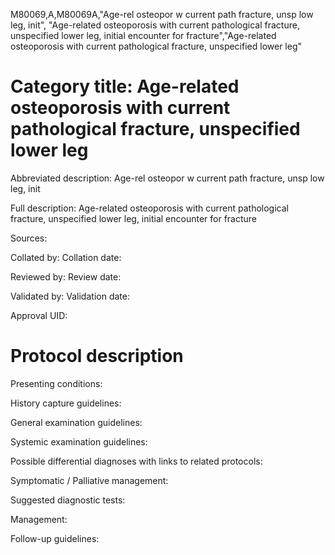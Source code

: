 M80069,A,M80069A,"Age-rel osteopor w current path fracture, unsp low leg, init", "Age-related osteoporosis with current pathological fracture, unspecified lower leg, initial encounter for fracture","Age-related osteoporosis with current pathological fracture, unspecified lower leg"
# Category title: Age-related osteoporosis with current pathological fracture, unspecified lower leg

Abbreviated description: Age-rel osteopor w current path fracture, unsp low leg, init

Full description: Age-related osteoporosis with current pathological fracture, unspecified lower leg, initial encounter for fracture

Sources:

Collated by:
Collation date:

Reviewed by:
Review date:

Validated by:
Validation date:

Approval UID:

# Protocol description

Presenting conditions:

History capture guidelines:

General examination guidelines:

Systemic examination guidelines:

Possible differential diagnoses with links to related protocols:

Symptomatic / Palliative management:

Suggested diagnostic tests:

Management:

Follow-up guidelines:
